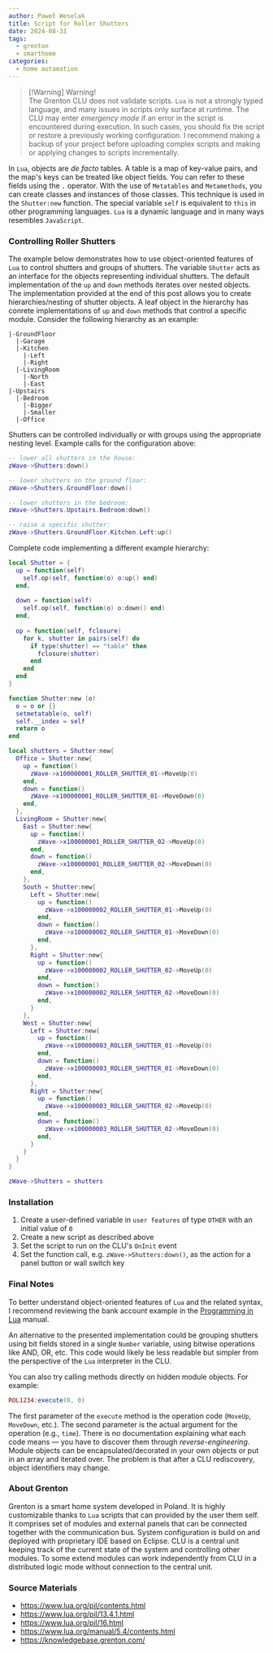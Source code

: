 ```yaml
---
author: Paweł Weselak
title: Script for Roller Shutters
date: 2024-08-31
tags:
  - grenton
  - smarthome
categories:
  - home automation
---
```


> [!Warning] Warning!  
> The Grenton CLU does not validate scripts. `Lua` is not a strongly typed language, and many issues in scripts only surface at runtime. The CLU may enter _emergency mode_ if an error in the script is encountered during execution. In such cases, you should fix the script or restore a previously working configuration. I recommend making a backup of your project before uploading complex scripts and making or applying changes to scripts incrementally.

In `Lua`, objects are _de facto_ tables. A table is a map of key-value pairs, and the map's keys can be treated like object fields. You can refer to these fields using the `.` operator. With the use of `Metatables` and `Metamethods`, you can create classes and instances of those classes. This technique is used in the `Shutter:new` function. The special variable `self` is equivalent to `this` in other programming languages. `Lua` is a dynamic language and in many ways resembles `JavaScript`.

### Controlling Roller Shutters

The example below demonstrates how to use object-oriented features of `Lua` to control shutters and groups of shutters. The variable `Shutter` acts as an interface for the objects representing individual shutters. The default implementation of the `up` and `down` methods iterates over nested objects. The implementation provided at the end of this post allows you to create hierarchies/nesting of shutter objects. A leaf object in the hierarchy has conrete implementations of `up` and `down` methods that control a specific module. Consider the following hierarchy as an example:

```
|-GroundFloor
  |-Garage
  |-Kitchen
    |-Left
    |-Right
  |-LivingRoom
    |-North
    |-East
|-Upstairs
  |-Bedroom
    |-Bigger
    |-Smaller
  |-Office
```

Shutters can be controlled individually or with groups using the appropriate nesting level. Example calls for the configuration above:

```lua
-- lower all shutters in the house:
zWave->Shutters:down()

-- lower shutters on the ground floor:
zWave->Shutters.GroundFloor:down()

-- lower shutters in the bedroom:
zWave->Shutters.Upstairs.Bedroom:down()

-- raise a specific shutter:
zWave->Shutters.GroundFloor.Kitchen.Left:up()
```

Complete code implementing a different example hierarchy:

```lua
local Shutter = {
  up = function(self)
    self.op(self, function(o) o:up() end)
  end,
  
  down = function(self)
    self.op(self, function(o) o:down() end)
  end,
  
  op = function(self, fclosure)
    for k, shutter in pairs(self) do
      if type(shutter) == "table" then
        fclosure(shutter)
      end
    end
  end
}

function Shutter:new (o)
  o = o or {}
  setmetatable(o, self)
  self.__index = self
  return o
end

local shutters = Shutter:new{
  Office = Shutter:new{
    up = function()
      zWave->x100000001_ROLLER_SHUTTER_01->MoveUp(0)
    end,
    down = function()
      zWave->x100000001_ROLLER_SHUTTER_01->MoveDown(0)
    end,
  },
  LivingRoom = Shutter:new{
    East = Shutter:new{
      up = function()
        zWave->x100000001_ROLLER_SHUTTER_02->MoveUp(0)
      end,
      down = function()
        zWave->x100000001_ROLLER_SHUTTER_02->MoveDown(0)
      end,
    },
    South = Shutter:new{
	  Left = Shutter:new{
	    up = function()
	      zWave->x100000002_ROLLER_SHUTTER_01->MoveUp(0)
	    end,
	    down = function()
	      zWave->x100000002_ROLLER_SHUTTER_01->MoveDown(0)
	    end,
	  },
	  Right = Shutter:new{
	    up = function()
	      zWave->x100000002_ROLLER_SHUTTER_02->MoveUp(0)
	    end,
	    down = function()
	      zWave->x100000002_ROLLER_SHUTTER_02->MoveDown(0)
	    end,
	  }
	},
    West = Shutter:new{
      Left = Shutter:new{
        up = function()
          zWave->x100000003_ROLLER_SHUTTER_01->MoveUp(0)
        end,
        down = function()
          zWave->x100000003_ROLLER_SHUTTER_01->MoveDown(0)
        end,
      },
      Right = Shutter:new{
        up = function()
          zWave->x100000003_ROLLER_SHUTTER_02->MoveUp(0)
        end,
        down = function()
          zWave->x100000003_ROLLER_SHUTTER_02->MoveDown(0)
        end,
      }
    }
  }
}

zWave->Shutters = shutters
```

### Installation

1. Create a user-defined variable in `user features` of type `OTHER` with an initial value of `0`
2. Create a new script as described above
3. Set the script to run on the CLU's `OnInit` event
4. Set the function call, e.g. `zWave->Shutters:down()`, as the action for a panel button or wall switch key

### Final Notes

To better understand object-oriented features of `Lua` and the related syntax, I recommend reviewing the bank account example in the [Programming in Lua](https://www.lua.org/pil/16.html) manual.

An alternative to the presented implementation could be grouping shutters using bit fields stored in a single `Number` variable, using bitwise operations like AND, OR, etc. This code would likely be less readable but simpler from the perspective of the `Lua` interpreter in the CLU.

You can also try calling methods directly on hidden module objects. For example:

```lua
ROL1234:execute(0, 0)
```

The first parameter of the `execute` method is the operation code (`MoveUp`, `MoveDown`, etc.). The second parameter is the actual argument for the operation (e.g., `time`). There is no documentation explaining what each code means — you have to discover them through _reverse-engineering_.  
Module objects can be encapsulated/decorated in your own objects or put in an array and iterated over.
The problem is that after a CLU rediscovery, object identifiers may change.

### About Grenton

Grenton is a smart home system developed in Poland. It is highly customizable thanks to `Lua` scripts that can provided by the user them self. It comprises set of modules and external panels that can be connected together with the communication bus. System configuration is build on and deployed with proprietary IDE based on Eclipse. CLU is a central unit keeping track of the current state of the system and controlling other modules. To some extend modules can work independently from CLU in a distributed logic mode without connection to the central unit. 

### Source Materials

- https://www.lua.org/pil/contents.html
- https://www.lua.org/pil/13.4.1.html
- https://www.lua.org/pil/16.html
- https://www.lua.org/manual/5.4/contents.html
- https://knowledgebase.grenton.com/